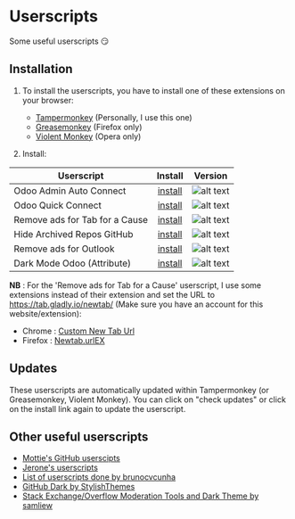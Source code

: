 # Userscripts

Some useful userscripts :smirk:

## Installation

1. To install the userscripts, you have to install one of these extensions on your browser:
   * [Tampermonkey](https://www.tampermonkey.net/) (Personally, I use this one)
   * [Greasemonkey](https://addons.mozilla.org/en-US/firefox/addon/greasemonkey/) (Firefox only)
   * [Violent Monkey](https://addons.opera.com/en/extensions/details/violent-monkey/) (Opera only)

2. Install:

| Userscript                     | Install            | Version                                                                            |
|--------------------------------|:------------------:|:----------------------------------------------------------------------------------:|
| Odoo Admin Auto Connect        | [install][aac-raw] | ![alt text](https://img.shields.io/badge/Version-1.1.3-C4246A.svg "Version 1.1.3") |
| Odoo Quick Connect             | [install][oqc-raw] | ![alt text](https://img.shields.io/badge/Version-2.1.2-C4246A.svg "Version 2.1.2") |
| Remove ads for Tab for a Cause | [install][tfc-raw] | ![alt text](https://img.shields.io/badge/Version-1.0-C4246A.svg "Version 1.0")     |
| Hide Archived Repos GitHub     | [install][har-raw] | ![alt text](https://img.shields.io/badge/Version-1.1-C4246A.svg "Version 1.1")     |
| Remove ads for Outlook         | [install][nao-raw] | ![alt text](https://img.shields.io/badge/Version-1.2-C4246A.svg "Version 1.2")     |
| Dark Mode Odoo (Attribute)     | [install][odo-raw] | ![alt text](https://img.shields.io/badge/Version-1.0.0-C4246A.svg "Version 1.0.0") |

[aac-raw]: https://github.com/Maurin3/Userscripts/raw/master/odoo-admin-auto-connect.user.js
[oqc-raw]: https://github.com/Maurin3/Userscripts/raw/master/odoo-quick-connect.user.js
[tfc-raw]: https://github.com/Maurin3/Userscripts/raw/master/no-ads-tab-for-a-cause.user.js
[har-raw]: https://github.com/Maurin3/Userscripts/raw/master/hide-archive-repo-github.user.js
[nao-raw]: https://github.com/Maurin3/Userscripts/raw/master/no-ads-outlook.user.js
[odo-raw]: https://github.com/Maurin3/Userscripts/raw/master/odoo-dark-old.user.js

**NB** : For the 'Remove ads for Tab for a Cause' userscript, I use some extensions instead of their extension and set the URL to <https://tab.gladly.io/newtab/> (Make sure you have an account for this website/extension):

* Chrome : [Custom New Tab Url](https://chrome.google.com/webstore/detail/custom-new-tab-url/mmjbdbjnoablegbkcklggeknkfcjkjia?utm_source=chrome-ntp-icon)
* Firefox : [Newtab.urlEX](https://addons.mozilla.org/en-US/firefox/addon/newtab-urlex/?src=search)

## Updates

These userscripts are automatically updated within Tampermonkey (or Greasemonkey, Violent Monkey). You can click on "check updates" or click on the install link again to update the userscript.

## Other useful userscripts

* [Mottie's GitHub userscipts](https://github.com/Mottie/GitHub-userscripts)
* [Jerone's userscripts](https://github.com/jerone/UserScripts)
* [List of userscripts done by brunocvcunha](https://github.com/brunocvcunha/awesome-userscripts)
* [GitHub Dark by StylishThemes](https://github.com/StylishThemes/GitHub-Dark)
* [Stack Exchange/Overflow Moderation Tools and Dark Theme by samliew](https://github.com/samliew/SO-mod-userscripts)
